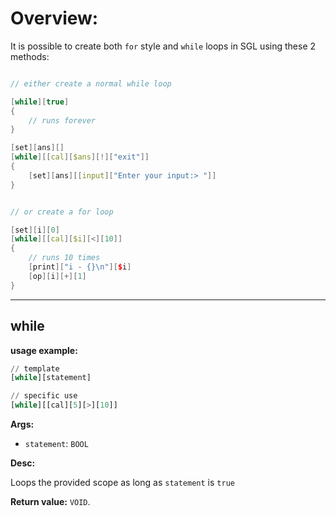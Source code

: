 # Overview:
It is possible to create both `for` style and `while` loops in SGL using these 2 methods:

```Cpp

// either create a normal while loop

[while][true]
{
    // runs forever
}

[set][ans][]
[while][[cal][$ans][!]["exit"]]
{
    [set][ans][[input]["Enter your input:> "]]
}


// or create a for loop

[set][i][0]
[while][[cal][$i][<][10]]
{
    // runs 10 times
    [print]["i - {}\n"][$i]
    [op][i][+][1]
}


```

___
## **while**

**usage example:**
```Python
// template
[while][statement]

// specific use
[while][[cal][5][>][10]]
```
    

**Args:**

* `statement`: `BOOL`


**Desc:**

Loops the provided scope as long as `statement` is `true` 

**Return value:** `VOID`.

